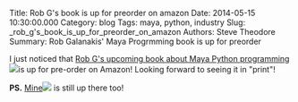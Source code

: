 Title: Rob G's book is up for preorder on amazon
Date: 2014-05-15 10:30:00.000
Category: blog
Tags: maya, python, industry 
Slug: _rob_g's_book_is_up_for_preorder_on_amazon
Authors: Steve Theodore
Summary: Rob Galanakis' Maya Progrmming book is up for preorder

I just noticed that [Rob G's upcoming book about Maya Python programming](http://www.amazon.com/gp/product/1849694729/ref=as_li_tl?ie=UTF8&camp=1789&creative=9325&creativeASIN=1849694729&linkCode=as2&tag=tecsurgui-20&linkId=Z2TRIATKVMUZBACZ)![](http://ir-na.amazon-adsystem.com/e/ir?t=tecsurgui-20&l=as2&o=1&a=1849694729)is up for pre-order on Amazon! Looking forward to seeing it in "print"! 

**PS.** [Mine](http://www.amazon.com/gp/product/0415812291/ref=as_li_tl?ie=UTF8&camp=1789&creative=9325&creativeASIN=0415812291&linkCode=as2&tag=tecsurgui-20&linkId=U4W56JG5ISVGDJIB)![](http://ir-na.amazon-adsystem.com/e/ir?t=tecsurgui-20&l=as2&o=1&a=0415812291) is still up there too!


